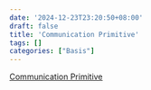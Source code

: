 ```yaml
---
date: '2024-12-23T23:20:50+08:00'
draft: false
title: 'Communication Primitive'
tags: []
categories: ["Basis"]
---
```


[Communication Primitive](https://xves6ft58q.feishu.cn/docx/T6Jcd4dZJoD9PexZPkEcshYpnPh?from=from_copylink)
